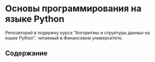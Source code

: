 # Основы программирования на языке Python

Репозиторий в подержку курса "Алгоритмы и структуры данных на языке Python", читаемый в Финансовом университете.

## Содержание
